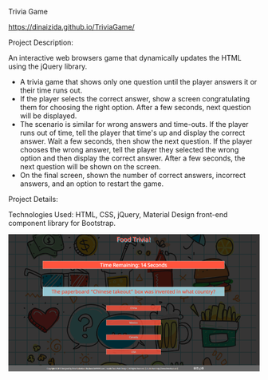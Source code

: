 Trivia Game

https://dinaizida.github.io/TriviaGame/ 

Project Description:

An interactive web browsers game that dynamically updates the HTML using the jQuery library.

* A trivia game that shows only one question until the player answers it or their time runs out.
* If the player selects the correct answer, show a screen congratulating them for choosing the right option. After a few seconds, next question will be displayed.
* The scenario is similar for wrong answers and time-outs. If the player runs out of time, tell the player that time's up and display the correct answer. Wait a few seconds, then show the next question. If the player chooses the wrong answer, tell the player they selected the wrong option and then display the correct answer. After a few seconds, the next question will be shown on the screen.
* On the final screen, shown the number of correct answers, incorrect answers, and an option to restart the game.


Project Details:

Technologies Used: HTML, CSS, jQuery, Material Design front-end component library for Bootstrap.

![Screen Shot](https://github.com/dinaizida/TriviaGame/blob/master/assets/images/git.png)
